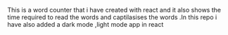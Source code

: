 This is a word counter that i have created with react  and it also shows the time required to read the words and captilasises the words .In this repo i have also added a dark mode ,light mode app in react 
